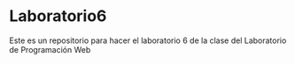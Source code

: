 # Laboratorio6
Este es un repositorio para hacer el laboratorio 6 de la clase del Laboratorio de Programación Web
